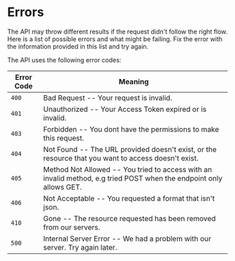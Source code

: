 # Errors

The API may throw different results if the request didn't follow the right flow. Here is a list of possible errors and what might be failing. Fix the error with the information provided in this list and try again.

The API uses the following error codes:

Error Code | Meaning
---------- | -------
<code>400</code> | Bad Request -- Your request is invalid.
<code>401</code> | Unauthorized -- Your Access Token expired or is invalid.
<code>403</code> | Forbidden -- You dont have the permissions to make this request.
<code>404</code> | Not Found -- The URL provided doesn't exist, or the resource that you want to access doesn't exist.
<code>405</code> | Method Not Allowed -- You tried to access with an invalid method, e.g tried POST when the endpoint only allows GET.
<code>406</code> | Not Acceptable -- You requested a format that isn't json.
<code>410</code> | Gone -- The resource requested has been removed from our servers.
<code>500</code> | Internal Server Error -- We had a problem with our server. Try again later.
